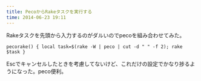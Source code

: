 ```yaml
---
title: PecoからRakeタスクを実行する
time: 2014-06-23 19:11
---
```


Rakeタスクを先頭から入力するのがダルいのでpecoを組み合わせてみた。

```zsh:.zshrc
pecorake() { local task=$(rake -W | peco | cut -d " " -f 2); rake $task }
```

Escでキャンセルしたときを考慮してないけど、これだけの設定でかなり捗るようになった。peco便利。
